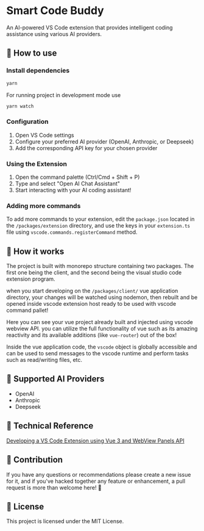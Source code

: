 # Smart Code Buddy

An AI-powered VS Code extension that provides intelligent coding assistance using various AI providers.

## 🚀 How to use

### Install dependencies

```bash
yarn
```

For running project in development mode use

```bash
yarn watch
```

### Configuration

1. Open VS Code settings
2. Configure your preferred AI provider (OpenAI, Anthropic, or Deepseek)
3. Add the corresponding API key for your chosen provider

### Using the Extension

1. Open the command palette (Ctrl/Cmd + Shift + P)
2. Type and select "Open AI Chat Assistant"
3. Start interacting with your AI coding assistant!

### Adding more commands

To add more commands to your extension, edit the `package.json` located in the `/packages/extension` directory, and use the keys in your `extension.ts` file using `vscode.commands.registerCommand` method.

## 🔧 How it works

The project is built with monorepo structure containing two packages. The first one being the client, and the second being the visual studio code extension program.

when you start developing on the `/packages/client/` vue application directory, your changes will be watched using nodemon, then rebuilt and be opened inside vscode extension host ready to be used with vscode command pallet!

Here you can see your vue project already built and injected using vscode webview API. you can utilize the full functionality of vue such as its amazing reactivity and its available additions (like `vue-router`) out of the box!

Inside the vue application code, the `vscode` object is globally accessible and can be used to send messages to the vscode runtime and perform tasks such as read/writing files, etc.

## 🤖 Supported AI Providers

- OpenAI
- Anthropic
- Deepseek

## 📄 Technical Reference

[Developing a VS Code Extension using Vue 3 and WebView Panels API](https://medium.com/@mhdi_kr/developing-a-vs-code-extension-using-vue-3-and-webview-panels-api-536d87ce653a)

## 🤝 Contribution

If you have any questions or recommendations please create a new issue for it, and if you've hacked together any feature or enhancement, a pull request is more than welcome here! 🙏

## 📝 License

This project is licensed under the MIT License.